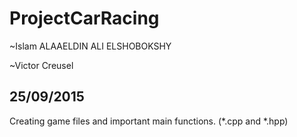 # ProjectCarRacing
~Islam ALAAELDIN ALI ELSHOBOKSHY

~Victor Creusel
## 25/09/2015
Creating game files and important main functions. (*.cpp and *.hpp)

